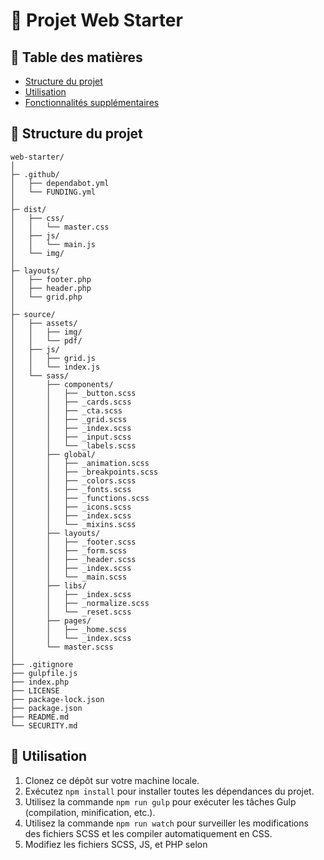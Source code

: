 # :open_file_folder: Projet Web Starter

## :bookmark_tabs: Table des matières

- [Structure du projet](#structure-du-projet)
- [Utilisation](#utilisation)
- [Fonctionnalités supplémentaires](#fonctionnalités-supplémentaires)

## :file_folder: Structure du projet

```
web-starter/
│
├─ .github/
│   ├── dependabot.yml
│   └── FUNDING.yml
│
├─ dist/
│   ├── css/
│   │   └── master.css
│   ├── js/
│   │   └── main.js
│   └── img/
│
├─ layouts/
│   ├── footer.php
│   ├── header.php
│   └── grid.php
│
├─ source/
│   ├── assets/
│   │   ├── img/
│   │   └── pdf/
│   ├── js/
│   │   ├── grid.js
│   │   └── index.js
│   └── sass/
│       ├── components/
│       │   ├── _button.scss
│       │   ├── _cards.scss
│       │   ├── _cta.scss
│       │   ├── _grid.scss
│       │   ├── _index.scss
│       │   ├── _input.scss
│       │   └── _labels.scss
│       ├── global/
│       │   ├── _animation.scss
│       │   ├── _breakpoints.scss
│       │   ├── _colors.scss
│       │   ├── _fonts.scss
│       │   ├── _functions.scss
│       │   ├── _icons.scss
│       │   ├── _index.scss
│       │   └── _mixins.scss
│       ├── layouts/
│       │   ├── _footer.scss
│       │   ├── _form.scss
│       │   ├── _header.scss
│       │   ├── _index.scss
│       │   └── _main.scss
│       ├── libs/
│       │   ├── _index.scss
│       │   ├── _normalize.scss
│       │   └── _reset.scss
│       ├── pages/
│       │   ├── _home.scss
│       │   └── _index.scss
│       └── master.scss
│
├── .gitignore
├── gulpfile.js
├── index.php
├── LICENSE
├── package-lock.json
├── package.json
├── README.md
└── SECURITY.md
```


## :rocket: Utilisation

1. Clonez ce dépôt sur votre machine locale.
2. Exécutez `npm install` pour installer toutes les dépendances du projet.
3. Utilisez la commande `npm run gulp` pour exécuter les tâches Gulp (compilation, minification, etc.).
4. Utilisez la commande `npm run watch` pour surveiller les modifications des fichiers SCSS et les compiler automatiquement en CSS.
5. Modifiez les fichiers SCSS, JS, et PHP selon
